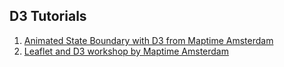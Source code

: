 

## D3 Tutorials
1. [Animated State Boundary with D3 from Maptime Amsterdam](https://github.com/maptime-ams/animated-borders-d3js)
1. [Leaflet and D3 workshop by Maptime Amsterdam](https://github.com/maptime-ams/Leaflet-D3-workshop/)
